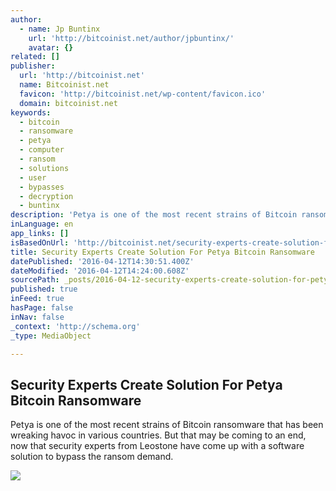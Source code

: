 ```yaml
---
author:
  - name: Jp Buntinx
    url: 'http://bitcoinist.net/author/jpbuntinx/'
    avatar: {}
related: []
publisher:
  url: 'http://bitcoinist.net'
  name: Bitcoinist.net
  favicon: 'http://bitcoinist.net/wp-content/favicon.ico'
  domain: bitcoinist.net
keywords:
  - bitcoin
  - ransomware
  - petya
  - computer
  - ransom
  - solutions
  - user
  - bypasses
  - decryption
  - buntinx
description: 'Petya is one of the most recent strains of Bitcoin ransomware that has been wreaking havoc in various countries. But that may be coming to an end, now that security experts from Leostone have come up with a software solution to bypass the ransom demand.'
inLanguage: en
app_links: []
isBasedOnUrl: 'http://bitcoinist.net/security-experts-create-solution-for-petya-bitcoin-ransomware/'
title: Security Experts Create Solution For Petya Bitcoin Ransomware
datePublished: '2016-04-12T14:30:51.400Z'
dateModified: '2016-04-12T14:24:00.608Z'
sourcePath: _posts/2016-04-12-security-experts-create-solution-for-petya-bitcoin-ransomwar.md
published: true
inFeed: true
hasPage: false
inNav: false
_context: 'http://schema.org'
_type: MediaObject

---
```

<article style=""><h1>Security Experts Create Solution For Petya Bitcoin Ransomware</h1><p>Petya is one of the most recent strains of Bitcoin ransomware that has been wreaking havoc in various countries. But that may be coming to an end, now that security experts from Leostone have come up with a software solution to bypass the ransom demand.</p><img src="http://bitcoinist.net/wp-content/uploads/2016/04/shutterstock_247201771.jpg" /></article>